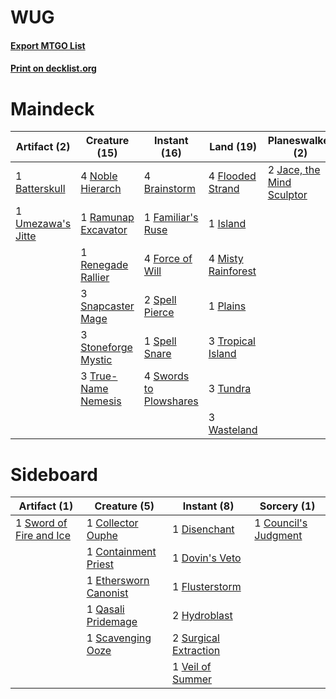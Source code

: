 # WUG

#### [Export MTGO List](../collection/WUG/WUG.txt)
#### [Print on decklist.org](http://decklist.org/?deckmain=1%09Batterskull%0A4%09Brainstorm%0A1%09Council's%20Judgment%0A1%09Familiar's%20Ruse%0A4%09Flooded%20Strand%0A4%09Force%20of%20Will%0A1%09Island%0A2%09Jace,%20the%20Mind%20Sculptor%0A4%09Misty%20Rainforest%0A1%09Neoform%0A4%09Noble%20Hierarch%0A1%09Plains%0A4%09Ponder%0A1%09Ramunap%20Excavator%0A1%09Renegade%20Rallier%0A3%09Snapcaster%20Mage%0A2%09Spell%20Pierce%0A1%09Spell%20Snare%0A3%09Stoneforge%20Mystic%0A4%09Swords%20to%20Plowshares%0A3%09Tropical%20Island%0A3%09True-Name%20Nemesis%0A3%09Tundra%0A1%09Umezawa's%20Jitte%0A3%09Wasteland&deckside=1%09Collector%20Ouphe%0A1%09Containment%20Priest%0A1%09Council's%20Judgment%0A1%09Disenchant%0A1%09Dovin's%20Veto%0A1%09Ethersworn%20Canonist%0A1%09Flusterstorm%0A2%09Hydroblast%0A1%09Qasali%20Pridemage%0A1%09Scavenging%20Ooze%0A2%09Surgical%20Extraction%0A1%09Sword%20of%20Fire%20and%20Ice%0A1%09Veil%20of%20Summer)
# Maindeck

|                                       Artifact (2)                                        |                                        Creature (15)                                         |                                         Instant (16)                                         |                                          Land (19)                                          |                                          Planeswalker (2)                                          |                                          Sorcery (6)                                          |
|-------------------------------------------------------------------------------------------|----------------------------------------------------------------------------------------------|----------------------------------------------------------------------------------------------|---------------------------------------------------------------------------------------------|----------------------------------------------------------------------------------------------------|-----------------------------------------------------------------------------------------------|
|1 [Batterskull](http://gatherer.wizards.com/Pages/Card/Details.aspx?multiverseid=233055)   |4 [Noble Hierarch](http://gatherer.wizards.com/Pages/Card/Details.aspx?multiverseid=179434)   |4 [Brainstorm](http://gatherer.wizards.com/Pages/Card/Details.aspx?multiverseid=3897)         |4 [Flooded Strand](http://gatherer.wizards.com/Pages/Card/Details.aspx?multiverseid=405098)  |2 [Jace, the Mind Sculptor](http://gatherer.wizards.com/Pages/Card/Details.aspx?multiverseid=442051)|1 [Council's Judgment](http://gatherer.wizards.com/Pages/Card/Details.aspx?multiverseid=382239)|
|1 [Umezawa's Jitte](http://gatherer.wizards.com/Pages/Card/Details.aspx?multiverseid=81979)|1 [Ramunap Excavator](http://gatherer.wizards.com/Pages/Card/Details.aspx?multiverseid=430818)|1 [Familiar's Ruse](http://gatherer.wizards.com/Pages/Card/Details.aspx?multiverseid=146584)  |1 [Island](http://gatherer.wizards.com/Pages/Card/Details.aspx?multiverseid=439857)          |                                                                                                    |1 [Neoform](http://gatherer.wizards.com/Pages/Card/Details.aspx?multiverseid=461133)           |
|                                                                                           |1 [Renegade Rallier](http://gatherer.wizards.com/Pages/Card/Details.aspx?multiverseid=423800) |4 [Force of Will](http://gatherer.wizards.com/Pages/Card/Details.aspx?multiverseid=3107)      |4 [Misty Rainforest](http://gatherer.wizards.com/Pages/Card/Details.aspx?multiverseid=405102)|                                                                                                    |4 [Ponder](http://gatherer.wizards.com/Pages/Card/Details.aspx?multiverseid=451051)            |
|                                                                                           |3 [Snapcaster Mage](http://gatherer.wizards.com/Pages/Card/Details.aspx?multiverseid=227676)  |2 [Spell Pierce](http://gatherer.wizards.com/Pages/Card/Details.aspx?multiverseid=425876)     |1 [Plains](http://gatherer.wizards.com/Pages/Card/Details.aspx?multiverseid=439856)          |                                                                                                    |                                                                                               |
|                                                                                           |3 [Stoneforge Mystic](http://gatherer.wizards.com/Pages/Card/Details.aspx?multiverseid=198383)|1 [Spell Snare](http://gatherer.wizards.com/Pages/Card/Details.aspx?multiverseid=446100)      |3 [Tropical Island](http://gatherer.wizards.com/Pages/Card/Details.aspx?multiverseid=884)    |                                                                                                    |                                                                                               |
|                                                                                           |3 [True-Name Nemesis](http://gatherer.wizards.com/Pages/Card/Details.aspx?multiverseid=446104)|4 [Swords to Plowshares](http://gatherer.wizards.com/Pages/Card/Details.aspx?multiverseid=869)|3 [Tundra](http://gatherer.wizards.com/Pages/Card/Details.aspx?multiverseid=885)             |                                                                                                    |                                                                                               |
|                                                                                           |                                                                                              |                                                                                              |3 [Wasteland](http://gatherer.wizards.com/Pages/Card/Details.aspx?multiverseid=413790)       |                                                                                                    |                                                                                               |


# Sideboard

|                                          Artifact (1)                                           |                                          Creature (5)                                          |                                          Instant (8)                                           |                                          Sorcery (1)                                          |
|-------------------------------------------------------------------------------------------------|------------------------------------------------------------------------------------------------|------------------------------------------------------------------------------------------------|-----------------------------------------------------------------------------------------------|
|1 [Sword of Fire and Ice](http://gatherer.wizards.com/Pages/Card/Details.aspx?multiverseid=46429)|1 [Collector Ouphe](http://gatherer.wizards.com/Pages/Card/Details.aspx?multiverseid=464107)    |1 [Disenchant](http://gatherer.wizards.com/Pages/Card/Details.aspx?multiverseid=847)            |1 [Council's Judgment](http://gatherer.wizards.com/Pages/Card/Details.aspx?multiverseid=382239)|
|                                                                                                 |1 [Containment Priest](http://gatherer.wizards.com/Pages/Card/Details.aspx?multiverseid=389470) |1 [Dovin's Veto](http://gatherer.wizards.com/Pages/Card/Details.aspx?multiverseid=461120)       |                                                                                               |
|                                                                                                 |1 [Ethersworn Canonist](http://gatherer.wizards.com/Pages/Card/Details.aspx?multiverseid=174931)|1 [Flusterstorm](http://gatherer.wizards.com/Pages/Card/Details.aspx?multiverseid=228255)       |                                                                                               |
|                                                                                                 |1 [Qasali Pridemage](http://gatherer.wizards.com/Pages/Card/Details.aspx?multiverseid=179556)   |2 [Hydroblast](http://gatherer.wizards.com/Pages/Card/Details.aspx?multiverseid=3915)           |                                                                                               |
|                                                                                                 |1 [Scavenging Ooze](http://gatherer.wizards.com/Pages/Card/Details.aspx?multiverseid=420783)    |2 [Surgical Extraction](http://gatherer.wizards.com/Pages/Card/Details.aspx?multiverseid=397706)|                                                                                               |
|                                                                                                 |                                                                                                |1 [Veil of Summer](http://gatherer.wizards.com/Pages/Card/Details.aspx?multiverseid=466952)     |                                                                                               |

